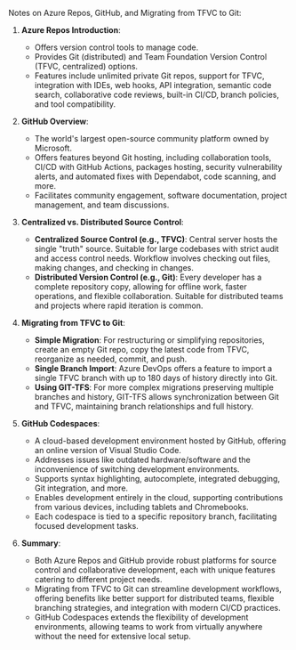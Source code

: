 Notes on Azure Repos, GitHub, and Migrating from TFVC to Git:

1. **Azure Repos Introduction**:
   - Offers version control tools to manage code.
   - Provides Git (distributed) and Team Foundation Version Control (TFVC, centralized) options.
   - Features include unlimited private Git repos, support for TFVC, integration with IDEs, web hooks, API integration, semantic code search, collaborative code reviews, built-in CI/CD, branch policies, and tool compatibility.

2. **GitHub Overview**:
   - The world's largest open-source community platform owned by Microsoft.
   - Offers features beyond Git hosting, including collaboration tools, CI/CD with GitHub Actions, packages hosting, security vulnerability alerts, and automated fixes with Dependabot, code scanning, and more.
   - Facilitates community engagement, software documentation, project management, and team discussions.

3. **Centralized vs. Distributed Source Control**:
   - **Centralized Source Control (e.g., TFVC)**: Central server hosts the single "truth" source. Suitable for large codebases with strict audit and access control needs. Workflow involves checking out files, making changes, and checking in changes.
   - **Distributed Version Control (e.g., Git)**: Every developer has a complete repository copy, allowing for offline work, faster operations, and flexible collaboration. Suitable for distributed teams and projects where rapid iteration is common.

4. **Migrating from TFVC to Git**:
   - **Simple Migration**: For restructuring or simplifying repositories, create an empty Git repo, copy the latest code from TFVC, reorganize as needed, commit, and push.
   - **Single Branch Import**: Azure DevOps offers a feature to import a single TFVC branch with up to 180 days of history directly into Git.
   - **Using GIT-TFS**: For more complex migrations preserving multiple branches and history, GIT-TFS allows synchronization between Git and TFVC, maintaining branch relationships and full history.

5. **GitHub Codespaces**:
   - A cloud-based development environment hosted by GitHub, offering an online version of Visual Studio Code.
   - Addresses issues like outdated hardware/software and the inconvenience of switching development environments.
   - Supports syntax highlighting, autocomplete, integrated debugging, Git integration, and more.
   - Enables development entirely in the cloud, supporting contributions from various devices, including tablets and Chromebooks.
   - Each codespace is tied to a specific repository branch, facilitating focused development tasks.

6. **Summary**:
   - Both Azure Repos and GitHub provide robust platforms for source control and collaborative development, each with unique features catering to different project needs.
   - Migrating from TFVC to Git can streamline development workflows, offering benefits like better support for distributed teams, flexible branching strategies, and integration with modern CI/CD practices.
   - GitHub Codespaces extends the flexibility of development environments, allowing teams to work from virtually anywhere without the need for extensive local setup.